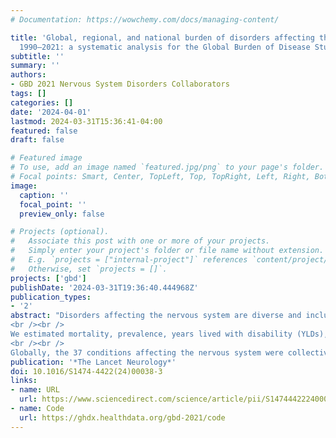 ```yaml
---
# Documentation: https://wowchemy.com/docs/managing-content/

title: 'Global, regional, and national burden of disorders affecting the nervous system,
  1990–2021: a systematic analysis for the Global Burden of Disease Study 2021'
subtitle: ''
summary: ''
authors:
- GBD 2021 Nervous System Disorders Collaborators
tags: []
categories: []
date: '2024-04-01'
lastmod: 2024-03-31T15:36:41-04:00
featured: false
draft: false

# Featured image
# To use, add an image named `featured.jpg/png` to your page's folder.
# Focal points: Smart, Center, TopLeft, Top, TopRight, Left, Right, BottomLeft, Bottom, BottomRight.
image:
  caption: ''
  focal_point: ''
  preview_only: false

# Projects (optional).
#   Associate this post with one or more of your projects.
#   Simply enter your project's folder or file name without extension.
#   E.g. `projects = ["internal-project"]` references `content/project/deep-learning/index.md`.
#   Otherwise, set `projects = []`.
projects: ['gbd']
publishDate: '2024-03-31T19:36:40.444968Z'
publication_types:
- '2'
abstract: "Disorders affecting the nervous system are diverse and include neurodevelopmental disorders, late-life neurodegeneration, and newly emergent conditions, such as cognitive impairment following COVID-19. Previous publications from the Global Burden of Disease, Injuries, and Risk Factor Study estimated the burden of 15 neurological conditions in 2015 and 2016, but these analyses did not include neurodevelopmental disorders, as defined by the International Classification of Diseases (ICD)-11, or a subset of cases of congenital, neonatal, and infectious conditions that cause neurological damage. Here, we estimate nervous system health loss caused by 37 unique conditions and their associated risk factors globally, regionally, and nationally from 1990 to 2021. 
<br /><br />
We estimated mortality, prevalence, years lived with disability (YLDs), years of life lost (YLLs), and disability-adjusted life-years (DALYs), with corresponding 95% uncertainty intervals (UIs), by age and sex in 204 countries and territories, from 1990 to 2021. We included morbidity and deaths due to neurological conditions, for which health loss is directly due to damage to the CNS or peripheral nervous system. We also isolated neurological health loss from conditions for which nervous system morbidity is a consequence, but not the primary feature, including a subset of congenital conditions (ie, chromosomal anomalies and congenital birth defects), neonatal conditions (ie, jaundice, preterm birth, and sepsis), infectious diseases (ie, COVID-19, cystic echinococcosis, malaria, syphilis, and Zika virus disease), and diabetic neuropathy. By conducting a sequela-level analysis of the health outcomes for these conditions, only cases where nervous system damage occurred were included, and YLDs were recalculated to isolate the non-fatal burden directly attributable to nervous system health loss. A comorbidity correction was used to calculate total prevalence of all conditions that affect the nervous system combined. 
<br /><br />
Globally, the 37 conditions affecting the nervous system were collectively ranked as the leading group cause of DALYs in 2021 (443 million, 95% UI 378–521), affecting 3·40 billion (3·20–3·62) individuals (43·1%, 40·5–45·9 of the global population); global DALY counts attributed to these conditions increased by 18·2% (8·7–26·7) between 1990 and 2021. Age-standardised rates of deaths per 100 000 people attributed to these conditions decreased from 1990 to 2021 by 33·6% (27·6–38·8), and age-standardised rates of DALYs attributed to these conditions decreased by 27·0% (21·5–32·4). Age-standardised prevalence was almost stable, with a change of 1·5% (0·7–2·4). The ten conditions with the highest age-standardised DALYs in 2021 were stroke, neonatal encephalopathy, migraine, Alzheimer's disease and other dementias, diabetic neuropathy, meningitis, epilepsy, neurological complications due to preterm birth, autism spectrum disorder, and nervous system cancer."
publication: '*The Lancet Neurology*'
doi: 10.1016/S1474-4422(24)00038-3
links:
- name: URL
  url: https://www.sciencedirect.com/science/article/pii/S1474442224000383
- name: Code
  url: https://ghdx.healthdata.org/gbd-2021/code
---
```

